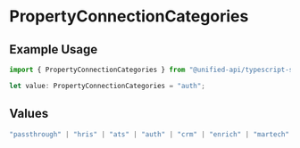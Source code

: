# PropertyConnectionCategories

## Example Usage

```typescript
import { PropertyConnectionCategories } from "@unified-api/typescript-sdk/sdk/models/shared";

let value: PropertyConnectionCategories = "auth";
```

## Values

```typescript
"passthrough" | "hris" | "ats" | "auth" | "crm" | "enrich" | "martech" | "ticketing" | "uc" | "accounting" | "storage" | "commerce" | "payment" | "genai" | "messaging" | "kms" | "task" | "scim" | "lms" | "repo" | "metadata"
```
